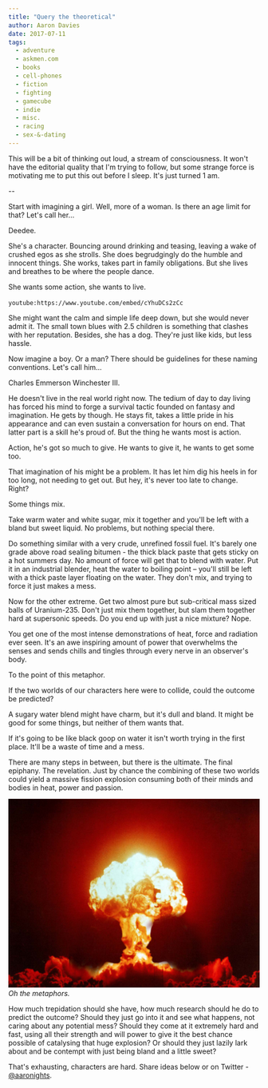 ```yaml
---
title: "Query the theoretical"
author: Aaron Davies
date: 2017-07-11
tags:
  - adventure
  - askmen.com
  - books
  - cell-phones
  - fiction
  - fighting
  - gamecube
  - indie
  - misc.
  - racing
  - sex-&-dating
---
```


This will be a bit of thinking out loud, a stream of consciousness. It won't have the editorial quality that I'm trying to follow, but some strange force is motivating me to put this out before I sleep. It's just turned 1 am.

--

Start with imagining a girl. Well, more of a woman. Is there an age limit for that? Let's call her…

Deedee.

She's a character. Bouncing around drinking and teasing, leaving a wake of crushed egos as she strolls. She does begrudgingly do the humble and innocent things. She works, takes part in family obligations. But she lives and breathes to be where the people dance.

She wants some action, she wants to live.

`youtube:https://www.youtube.com/embed/cYhuDCs2zCc`

She might want the calm and simple life deep down, but she would never admit it. The small town blues with 2.5 children is something that clashes with her reputation. Besides, she has a dog. They're just like kids, but less hassle.

Now imagine a boy. Or a man? There should be guidelines for these naming conventions. Let's call him…

Charles Emmerson Winchester III.

He doesn't live in the real world right now. The tedium of day to day living has forced his mind to forge a survival tactic founded on fantasy and imagination. He gets by though. He stays fit, takes a little pride in his appearance and can even sustain a conversation for hours on end. That latter part is a skill he's proud of. But the thing he wants most is action.

Action, he's got so much to give. He wants to give it, he wants to get some too.

That imagination of his might be a problem. It has let him dig his heels in for too long, not needing to get out. But hey, it's never too late to change. Right?

Some things mix.

Take warm water and white sugar, mix it together and you'll be left with a bland but sweet liquid. No problems, but nothing special there.

Do something similar with a very crude, unrefined fossil fuel. It's barely one grade above road sealing bitumen - the thick black paste that gets sticky on a hot summers day. No amount of force will get that to blend with water. Put it in an industrial blender, heat the water to boiling point – you'll still be left with a thick paste layer floating on the water. They don't mix, and trying to force it just makes a mess.

Now for the other extreme. Get two almost pure but sub-critical mass sized balls of Uranium-235. Don't just mix them together, but slam them together hard at supersonic speeds. Do you end up with just a nice mixture? Nope.

You get one of the most intense demonstrations of heat, force and radiation ever seen. It's an awe inspiring amount of power that overwhelms the senses and sends chills and tingles through every nerve in an observer's body.

To the point of this metaphor.

If the two worlds of our characters here were to collide, could the outcome be predicted?

A sugary water blend might have charm, but it's dull and bland. It might be good for some things, but neither of them wants that.

If it's going to be like black goop on water it isn't worth trying in the first place. It'll be a waste of time and a mess.

There are many steps in between, but there is the ultimate. The final epiphany. The revelation. Just by chance the combining of these two worlds could yield a massive fission explosion consuming both of their minds and bodies in heat, power and passion.

[![Oh the metaphors.](/media/images/blog/boom.jpg)](/media/images/blog/boom.jpg)
_Oh the metaphors._

How much trepidation should she have, how much research should he do to predict the outcome? Should they just go into it and see what happens, not caring about any potential mess? Should they come at it extremely hard and fast, using all their strength and will power to give it the best chance possible of catalysing that huge explosion? Or should they just lazily lark about and be contempt with just being bland and a little sweet?

That's exhausting, characters are hard. Share ideas below or on Twitter - [@aaronights](http://twitter.com/aaronights).
